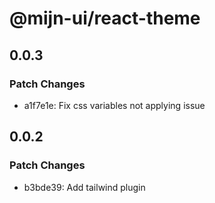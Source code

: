 # @mijn-ui/react-theme

## 0.0.3

### Patch Changes

- a1f7e1e: Fix css variables not applying issue

## 0.0.2

### Patch Changes

- b3bde39: Add tailwind plugin
